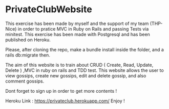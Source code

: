 # PrivateClubWebsite

This exercise has been made by myself and the support of my team (THP-Nice) in order to pratice MVC in Ruby on Rails and passing Tests via minitest. 
This exercise has been made with Postgresql and has been published on Heroku.

Please, after cloning the repo, make a bundle install inside the folder, and a rails db:migrate then. 

The aim of this website is to train about CRUD ( Create, Read, Update, Delete ) ,MVC in ruby on rails and TDD test.
This website allows the user to view gossips, create new gossips, edit and delete gossip, and also comment gossips.

Dont forget to sign up in order to get more contents !

Heroku Link : https://privateclub.herokuapp.com/
Enjoy !

